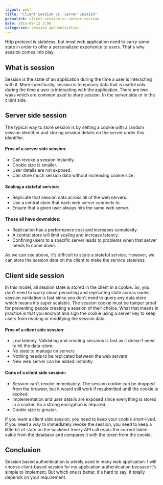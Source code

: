 ```yaml
---
layout: post
title: "Client Session vs. Server Session"
permalink: client-session-vs-server-session
date: 2015-09-12 3:06
categories: session authentication
---
```


Http protocol is stateless, but most web application need to carry
some state in order to offer a personalized experience to users.<!--more--> That's
why session comes into play.

## What is session
Session is the state of an application during the time a user is interacting
with it. More specifically, session is temporary data that is useful only during the time a user is interacting with the application.
There are two ways which are common used to store session. In the server side or in the client side.

## Server side session
The typical way to store session is by setting a cookie with a random session
identifier and storing session details on the server under this identifier.

#### Pros of a server side session:
*   Can revoke a session instantly.
*   Cookie size is smaller.
*   User details are not exposed.
*   Can store much session data without increasing cookie size.

#### Scaling a stateful service:

*   Replicate that session data across all of the web servers.
*   Use a central store that each web server connects to.
*   Ensure that a given user always hits the same web server.

#### These all have downsides:

*   Replication has a performance cost and increases complexity.
*   A central store will limit scaling and increase latency.
*   Confining users to a specific server leads to problems when that
server needs to come down.

As we can see above, it's difficult to scale a stateful service. However, we can store the
session data on the client to make the service stateless.

## Client side session

In this model, all session state is stored in the client in a cookie. So, you
don't need to worry about persisting and replicating state across nodes,
session validation is fast since you don't need to query any data store which
means it's super scalable. The session cookie must be tamper proof for preventing people creating a session of their choice. What that means in practice is that you encrypt and sign the cookie using a server key to keep users from reading or modifying the session data.

#### Pros of a client side session:

*   Low latency. Validating and creating sessions is fast as it doesn't need to hit the data-store.
*   No state to manage on servers
*   Nothing needs to be replicated between the web servers
*   New web server can be added instantly

#### Cons of a client side session:

*   Session can't revoke immediately. The session cookie can be dropped from the browser, but it would still work if resubmitted until the cookie is expired.
*   Implementation and user details are exposed since everything is stored in a cookie. So a strong encryption is required.
*   Cookie size is greater.

If you want a client side session, you need to keep your cookie short-lived. If you need a way to immediately revoke the session, you need to keep a little bit of state on the backend. Every API call reads the current token value from
the database and compares it with the token from the cookie.

## Conclusion

Session based authentication is widely used in many web application.  I will choose client-based session for my application authentication because it's simple to implement. But which one is better, it's hard to say. It totally depends on your requirement.